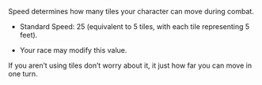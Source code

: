 Speed determines how many tiles your character can move during combat.

- Standard Speed: 25 (equivalent to 5 tiles, with each tile representing 5 feet).
    
- Your race may modify this value.
    

If you aren’t using tiles don’t worry about it, it just how far you can move in one turn.